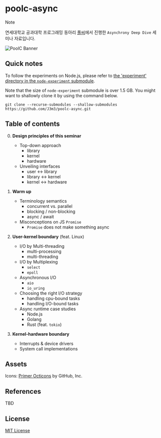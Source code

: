# poolc-async

> [!NOTE]
> 연세대학교 공과대학 프로그래밍 동아리 [풀씨](https://poolc.org/)에서 진행한 `Asynchrony Deep Dive` 세미나 자료입니다.

![PoolC Banner](https://poolc.org/assets/main-banner-DAW2HCpy.png)

## Quick notes

To follow the experiments on Node.js, please refer to [the 'experiment' directory in the `node-experiment` submodule](https://github.com/J3m3/node-experiment/tree/1f6b6427f46e4712ed8c05805afd4e067f404286/experiment).

Note that the size of `node-experiment` submodule is over 1.5 GB. You might want to shallowly clone it by using the command below.

```console
git clone --recurse-submodules --shallow-submodules https://github.com/J3m3/poolc-async.git
```

## Table of contents

0. **Design principles of this seminar**

   - Top-down approach
     - library
     - kernel
     - hardware
   - Unveiling interfaces
     - user ↔ library
     - library ↔ kernel
     - kernel ↔ hardware

1. **Warm up**

   - Terminology semantics
     - concurrent vs. parallel
     - blocking / non-blocking
     - async / await
   - Misconceptions on JS `Promise`
     - `Promise` does not make something async

2. **User-kernel boundary** (feat. Linux)

   - I/O by Multi-threading
     - multi-processing
     - multi-threading
   - I/O by Multiplexing
     - `select`
     - `epoll`
   - Asynchronous I/O
     - `aio`
     - `io_uring`
   - Choosing the right I/O strategy
     - handling cpu-bound tasks
     - handling I/O-bound tasks
   - Async runtime case studies
     - Node.js
     - Golang
     - Rust (feat. `tokio`)

3. **Kernel-hardware boundary**

   - Interrupts & device drivers
   - System call implementations

## Assets

Icons: [Primer Octicons](https://github.com/primer/octicons/tree/main) by GitHub, Inc.

## References

TBD

## License

[MIT License](LICENSE)
